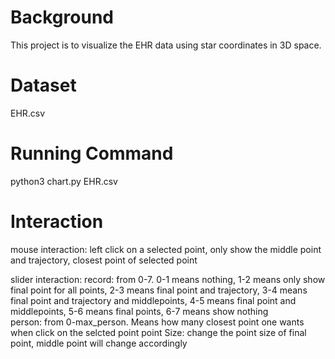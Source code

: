# Background

This project is to visualize the EHR data using star coordinates in 3D space.

# Dataset

EHR.csv

# Running Command

python3 chart.py EHR.csv

# Interaction
mouse interaction: left click on a selected point, only show the middle point and trajectory, closest point of selected point

slider interaction: 
	record: from 0-7. 0-1 means nothing, 1-2 means only show final point for all points, 2-3 means final point and trajectory, 3-4 means final point and trajectory and middlepoints, 4-5 means final point and middlepoints, 5-6 means final points, 6-7 means show nothing	
	person: from 0-max_person. Means how many closest point one wants when click on the selcted point
	point Size: change the point size of final point, middle point will change accordingly